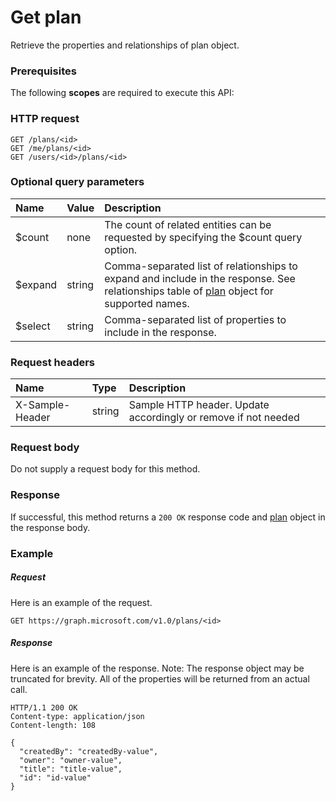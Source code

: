 # Get plan

Retrieve the properties and relationships of plan object.
### Prerequisites
The following **scopes** are required to execute this API: 
### HTTP request
<!-- { "blockType": "ignored" } -->
```http
GET /plans/<id>
GET /me/plans/<id>
GET /users/<id>/plans/<id>
```
### Optional query parameters
|Name|Value|Description|
|:---------------|:--------|:-------|
|$count|none|The count of related entities can be requested by specifying the $count query option.|
|$expand|string|Comma-separated list of relationships to expand and include in the response. See relationships table of [plan](../resources/plan.md) object for supported names. |
|$select|string|Comma-separated list of properties to include in the response.|

### Request headers
| Name       | Type | Description|
|:-----------|:------|:----------|
| X-Sample-Header  | string  | Sample HTTP header. Update accordingly or remove if not needed|

### Request body
Do not supply a request body for this method.
### Response
If successful, this method returns a `200 OK` response code and [plan](../resources/plan.md) object in the response body.
### Example
##### Request
Here is an example of the request.
<!-- {
  "blockType": "request",
  "name": "get_plan"
}-->
```http
GET https://graph.microsoft.com/v1.0/plans/<id>
```
##### Response
Here is an example of the response. Note: The response object may be truncated for brevity. All of the properties will be returned from an actual call.
<!-- {
  "blockType": "response",
  "truncated": true,
  "@odata.type": "microsoft.graph.plan"
} -->
```http
HTTP/1.1 200 OK
Content-type: application/json
Content-length: 108

{
  "createdBy": "createdBy-value",
  "owner": "owner-value",
  "title": "title-value",
  "id": "id-value"
}
```

<!-- uuid: 8fcb5dbc-d5aa-4681-8e31-b001d5168d79
2015-10-25 14:57:30 UTC -->
<!-- {
  "type": "#page.annotation",
  "description": "Get plan",
  "keywords": "",
  "section": "documentation",
  "tocPath": ""
}-->